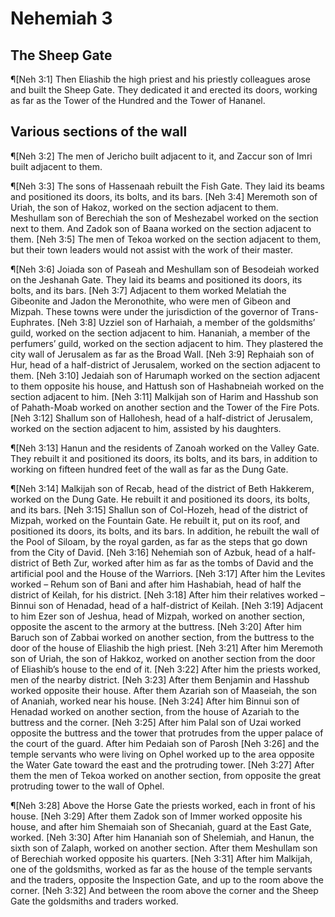 # Nehemiah 3

## The Sheep Gate
¶[Neh 3:1] Then Eliashib the high priest and his priestly colleagues arose and built the Sheep Gate. They dedicated it and erected its doors, working as far as the Tower of the Hundred and the Tower of Hananel.

## Various sections of the wall
¶[Neh 3:2] The men of Jericho built adjacent to it, and Zaccur son of Imri built adjacent to them.

¶[Neh 3:3] The sons of Hassenaah rebuilt the Fish Gate. They laid its beams and positioned its doors, its bolts, and its bars.
[Neh 3:4] Meremoth son of Uriah, the son of Hakoz, worked on the section adjacent to them. Meshullam son of Berechiah the son of Meshezabel worked on the section next to them. And Zadok son of Baana worked on the section adjacent to them.
[Neh 3:5] The men of Tekoa worked on the section adjacent to them, but their town leaders would not assist with the work of their master.

¶[Neh 3:6] Joiada son of Paseah and Meshullam son of Besodeiah worked on the Jeshanah Gate. They laid its beams and positioned its doors, its bolts, and its bars.
[Neh 3:7] Adjacent to them worked Melatiah the Gibeonite and Jadon the Meronothite, who were men of Gibeon and Mizpah. These towns were under the jurisdiction of the governor of Trans-Euphrates.
[Neh 3:8] Uzziel son of Harhaiah, a member of the goldsmiths’ guild, worked on the section adjacent to him. Hananiah, a member of the perfumers’ guild, worked on the section adjacent to him. They plastered the city wall of Jerusalem as far as the Broad Wall.
[Neh 3:9] Rephaiah son of Hur, head of a half-district of Jerusalem, worked on the section adjacent to them.
[Neh 3:10] Jedaiah son of Harumaph worked on the section adjacent to them opposite his house, and Hattush son of Hashabneiah worked on the section adjacent to him.
[Neh 3:11] Malkijah son of Harim and Hasshub son of Pahath-Moab worked on another section and the Tower of the Fire Pots.
[Neh 3:12] Shallum son of Hallohesh, head of a half-district of Jerusalem, worked on the section adjacent to him, assisted by his daughters.

¶[Neh 3:13] Hanun and the residents of Zanoah worked on the Valley Gate. They rebuilt it and positioned its doors, its bolts, and its bars, in addition to working on fifteen hundred feet of the wall as far as the Dung Gate.

¶[Neh 3:14] Malkijah son of Recab, head of the district of Beth Hakkerem, worked on the Dung Gate. He rebuilt it and positioned its doors, its bolts, and its bars.
[Neh 3:15] Shallun son of Col-Hozeh, head of the district of Mizpah, worked on the Fountain Gate. He rebuilt it, put on its roof, and positioned its doors, its bolts, and its bars. In addition, he rebuilt the wall of the Pool of Siloam, by the royal garden, as far as the steps that go down from the City of David.
[Neh 3:16] Nehemiah son of Azbuk, head of a half-district of Beth Zur, worked after him as far as the tombs of David and the artificial pool and the House of the Warriors.
[Neh 3:17] After him the Levites worked – Rehum son of Bani and after him Hashabiah, head of half the district of Keilah, for his district.
[Neh 3:18] After him their relatives worked – Binnui son of Henadad, head of a half-district of Keilah.
[Neh 3:19] Adjacent to him Ezer son of Jeshua, head of Mizpah, worked on another section, opposite the ascent to the armory at the buttress.
[Neh 3:20] After him Baruch son of Zabbai worked on another section, from the buttress to the door of the house of Eliashib the high priest.
[Neh 3:21] After him Meremoth son of Uriah, the son of Hakkoz, worked on another section from the door of Eliashib’s house to the end of it.
[Neh 3:22] After him the priests worked, men of the nearby district.
[Neh 3:23] After them Benjamin and Hasshub worked opposite their house. After them Azariah son of Maaseiah, the son of Ananiah, worked near his house.
[Neh 3:24] After him Binnui son of Henadad worked on another section, from the house of Azariah to the buttress and the corner.
[Neh 3:25] After him Palal son of Uzai worked opposite the buttress and the tower that protrudes from the upper palace of the court of the guard. After him Pedaiah son of Parosh
[Neh 3:26] and the temple servants who were living on Ophel worked up to the area opposite the Water Gate toward the east and the protruding tower.
[Neh 3:27] After them the men of Tekoa worked on another section, from opposite the great protruding tower to the wall of Ophel.

¶[Neh 3:28] Above the Horse Gate the priests worked, each in front of his house.
[Neh 3:29] After them Zadok son of Immer worked opposite his house, and after him Shemaiah son of Shecaniah, guard at the East Gate, worked.
[Neh 3:30] After him Hananiah son of Shelemiah, and Hanun, the sixth son of Zalaph, worked on another section. After them Meshullam son of Berechiah worked opposite his quarters.
[Neh 3:31] After him Malkijah, one of the goldsmiths, worked as far as the house of the temple servants and the traders, opposite the Inspection Gate, and up to the room above the corner.
[Neh 3:32] And between the room above the corner and the Sheep Gate the goldsmiths and traders worked.
